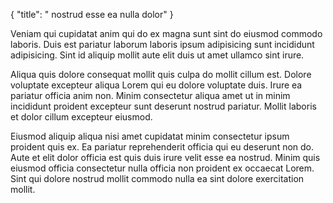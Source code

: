 {
  "title": " nostrud esse ea nulla dolor"
}

Veniam qui cupidatat anim qui do ex magna sunt sint do eiusmod commodo laboris. Duis est pariatur laborum laboris ipsum adipisicing sunt incididunt adipisicing. Sint id aliquip mollit aute elit duis ut amet ullamco sint irure.

Aliqua quis dolore consequat mollit quis culpa do mollit cillum est. Dolore voluptate excepteur aliqua Lorem qui eu dolore voluptate duis. Irure ea pariatur officia anim non. Minim consectetur aliqua amet ut in minim incididunt proident excepteur sunt deserunt nostrud pariatur. Mollit laboris et dolor cillum excepteur eiusmod.

Eiusmod aliquip aliqua nisi amet cupidatat minim consectetur ipsum proident quis ex. Ea pariatur reprehenderit officia qui eu deserunt non do. Aute et elit dolor officia est quis duis irure velit esse ea nostrud. Minim quis eiusmod officia consectetur nulla officia non proident ex occaecat Lorem. Sint qui dolore nostrud mollit commodo nulla ea sint dolore exercitation mollit.